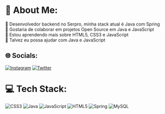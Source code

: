 # 💫 About Me:
🔭 Desenvolvedor backend no Serpro, minha stack atual é Java com Spring<br>👯 Gostaria de colaborar em projetos Open Source em Java e JavaScript<br>🌱 Estou aprendendo mais sobre HTML5, CSS3 e JavaScript<br>💬 Talvez eu possa ajudar com Java e JavaScript


## 🌐 Socials:
[![Instagram](https://img.shields.io/badge/Instagram-%23E4405F.svg?logo=Instagram&logoColor=white)](https://instagram.com/joaowilian01) [![Twitter](https://img.shields.io/badge/Twitter-%231DA1F2.svg?logo=Twitter&logoColor=white)](https://twitter.com/joaowilian01) 

# 💻 Tech Stack:
![CSS3](https://img.shields.io/badge/css3-%231572B6.svg?style=flat&logo=css3&logoColor=white) ![Java](https://img.shields.io/badge/java-%23ED8B00.svg?style=flat&logo=java&logoColor=white) ![JavaScript](https://img.shields.io/badge/javascript-%23323330.svg?style=flat&logo=javascript&logoColor=%23F7DF1E) ![HTML5](https://img.shields.io/badge/html5-%23E34F26.svg?style=flat&logo=html5&logoColor=white) ![Spring](https://img.shields.io/badge/spring-%236DB33F.svg?style=flat&logo=spring&logoColor=white) ![MySQL](https://img.shields.io/badge/mysql-%2300f.svg?style=flat&logo=mysql&logoColor=white)

